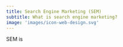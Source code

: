 ```yaml
---
title: Search Engine Marketing (SEM)
subtitle: What is search engine marketing?
image: 'images/icon-web-design.svg'
---
```

SEM is